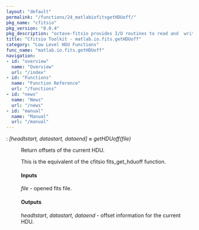 ```yaml
---
layout: "default"
permalink: "/functions/24_matlabiofitsgetHDUoff/"
pkg_name: "cfitsio"
pkg_version: "0.0.4"
pkg_description: "octave-fitsio provides I/O routines to read and  write FITS (Flexible Image Transport System) files."
title: "Cfitsio Toolkit - matlab.io.fits.getHDUoff"
category: "Low Level HDU Functions"
func_name: "matlab.io.fits.getHDUoff"
navigation:
- id: "overview"
  name: "Overview"
  url: "/index"
- id: "Functions"
  name: "Function Reference"
  url: "/functions"
- id: "news"
  name: "News"
  url: "/news"
- id: "manual"
  name: "Manual"
  url: "/manual"
---
```

<dl class="def">
<dt id="index-_003d"><span class="category">: </span><span><em>[<var>headtstart</var>, <var>datastart</var>, <var>dataend</var>]</em> <strong>=</strong> <em>getHDUoff(<var>file</var>)</em><a href='#index-_003d' class='copiable-anchor'></a></span></dt>
<dd><p>Return offsets of the current HDU.
</p>
<p>This is the equivalent of the cfitsio fits_get_hduoff function.
</p>
<span id="Inputs"></span><h4 class="subsubheading">Inputs</h4>
<p><var>file</var> - opened fits file.
</p>
<span id="Outputs"></span><h4 class="subsubheading">Outputs</h4>
<p><var>headtstart</var>, <var>datastart</var>, <var>dataend</var> - offset information for the current HDU.
 </p></dd></dl>